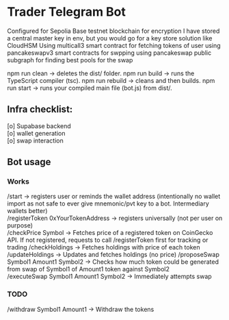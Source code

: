 # Trader Telegram Bot

Configured for Sepolia Base testnet blockchain
for encryption I have stored a central master key in env, but you would go for a key store solution like CloudHSM 
Using multicall3 smart contract for fetching tokens of user
using pancakeswapv3 smart contracts for swpping
using pancakeswap public subgraph for finding best pools for the swap

npm run clean → deletes the dist/ folder.
npm run build → runs the TypeScript compiler (tsc).
npm run rebuild → cleans and then builds.
npm run start → runs your compiled main file (bot.js) from dist/.

## Infra checklist:
[o] Supabase backend  
[o] wallet generation  
[o] swap interaction  

## Bot usage

### Works
/start -> registers user or reminds the wallet address (intentionally no wallet import as not safe to ever give mnemonic/pvt key to a bot. Intermediary wallets better)  
/registerToken 0xYourTokenAddress -> registers universally (not per user on purpose)  
/checkPrice Symbol -> Fetches price of a registered token on CoinGecko API. If not registered, requests to call /registerToken first for tracking or trading
/checkHoldings -> Fetches holdings with price of each token
/updateHoldings -> Updates and fetches holdings (no price)
/proposeSwap Symbol1 Amount1 Symbol2 -> Checks how much token could be generated from swap of Symbol1 of Amount1 token against Symbol2  
/executeSwap Symbol1 Amount1 Symbol2 -> Immediately attempts swap  

### TODO
  



/withdraw Symbol1 Amount1 -> Withdraw the tokens  

